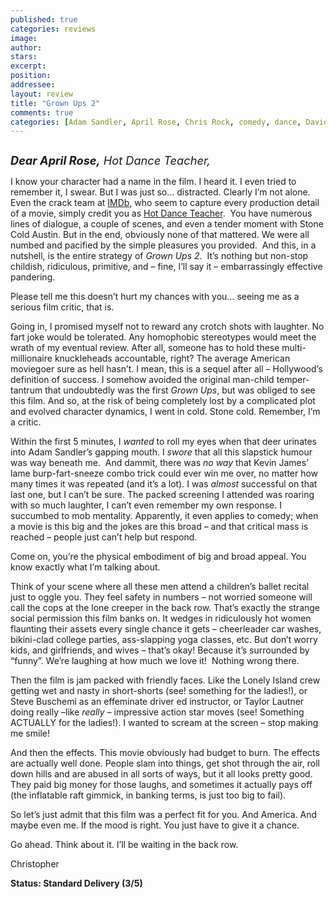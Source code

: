 ```yaml
---
published: true
categories: reviews
image:
author: 
stars: 
excerpt: 
position: 
addressee: 
layout: review
title: "Grown Ups 2"
comments: true
categories: [Adam Sandler, April Rose, Chris Rock, comedy, dance, David Spade, Grown Ups 2, hot, Kevin James, Letters, Sequel, Stone Cold Steve Austin, teacher]
---
```

<div><p><span class="full-image-block ssNonEditable"><span><a href="/letters/2013/7/12/grown-ups-2.html"><img src="http://static.squarespace.com/static/5005f6bcc4aa41161b33e89e/5329cf1fe4b07c068ebf74de/5329cf1fe4b07c068ebf7877/1373658288027/Grown%20Ups%202.jpg" alt="" /></a></span></span></p>
<p><em><span style="font-size:130%;"><strong>Dear April Rose,</strong> Hot Dance Teacher,</span></em></p>
<p>I know your character had a name in the film. I heard it. I even tried to remember it, I swear. But I was just so&hellip; distracted. Clearly I&rsquo;m not alone. Even the crack team at <a href="http://www.imdb.com">IMDb</a>, who seem to capture every production detail of a movie, simply credit you as <a href="http://www.imdb.com/name/nm2567554/?ref_=nv_sr_1">Hot Dance Teacher</a>.&nbsp; You have numerous lines of dialogue, a couple of scenes, and even a tender moment with Stone Cold Austin. But in the end, obviously none of that mattered. We were all numbed and pacified by the simple pleasures you provided.&nbsp; And this, in a nutshell, is the entire strategy of <em>Grown Ups 2</em>.&nbsp; It&rsquo;s nothing but non-stop childish, ridiculous, primitive, and &ndash; fine, I&rsquo;ll say it &ndash; embarrassingly effective pandering.</p>
<p>Please tell me this doesn&rsquo;t hurt my chances with you&hellip; seeing me as a serious film critic, that is.</p>
<p>Going in, I promised myself not to reward any crotch shots with laughter. No fart joke would be tolerated. Any homophobic stereotypes would meet the wrath of my eventual review. After all, someone has to hold these multi-millionaire knuckleheads accountable, right? The average American moviegoer sure as hell hasn&rsquo;t. I mean, this is a sequel after all &ndash; Hollywood&rsquo;s definition of success. I somehow avoided the original man-child temper-tantrum<em> </em>that undoubtedly was<em> </em>the first<em> Grown Ups</em>, but was obliged to see this film. And so, at the risk of being completely lost by a complicated plot and evolved character dynamics, I went in cold. Stone cold. Remember, I&rsquo;m a critic.</p>
<p>Within the first 5 minutes, I <em>wanted</em> to roll my eyes when that deer urinates into Adam Sandler&rsquo;s gapping mouth. I <em>swore</em> that all this slapstick humour was way beneath me. &nbsp;And dammit, there was <em>no way</em> that Kevin James&rsquo; lame burp-fart-sneeze combo trick could ever win me over, no matter how many times it was repeated (and it&rsquo;s a lot). I was <em>almost </em>successful on that last one, but I can&rsquo;t be sure. The packed screening I attended was roaring with so much laughter, I can&rsquo;t even remember my own response. I succumbed to mob mentality. Apparently, it even applies to comedy; when a movie is this big and the jokes are this broad &ndash; and that critical mass is reached &ndash; people just can&rsquo;t help but respond.</p>
<p>Come on, you&rsquo;re the physical embodiment of big and broad appeal. You know exactly what I&rsquo;m talking about.</p>
<p>Think of your scene where all these men attend a children&rsquo;s ballet recital just to oggle you. They feel safety in numbers &ndash; not worried someone will call the cops at the lone creeper in the back row. That&rsquo;s exactly the strange social permission this film banks on. It wedges in ridiculously hot women flaunting their assets every single chance it gets &ndash; cheerleader car washes, bikini-clad college parties, ass-slapping yoga classes, etc. But don&rsquo;t worry kids, and girlfriends, and wives &ndash; that&rsquo;s okay! Because it&rsquo;s surrounded by &ldquo;funny&rdquo;. We&rsquo;re laughing at how much we love it! &nbsp;Nothing wrong there.</p>
<p>Then the film is jam packed with friendly faces. Like the Lonely Island crew getting wet and nasty in short-shorts (see! something for the ladies!), or Steve Buschemi as an effeminate driver ed instructor, or Taylor Lautner doing really &ndash;like <em>really</em> &ndash; impressive action star moves (see! Something ACTUALLY for the ladies!). I wanted to scream at the screen &ndash; stop making me smile!</p>
<p>And then the effects. This movie obviously had budget to burn. The effects are actually well done. People slam into things, get shot through the air, roll down hills and are abused in all sorts of ways, but it all looks pretty good. They paid big money for those laughs, and sometimes it actually pays off (the inflatable raft gimmick, in banking terms, is just too big to fail).</p>
<p>So let&rsquo;s just admit that this film was a perfect fit for you. And America. And maybe even me. If the mood is right. You just have to give it a chance.</p>
<p>Go ahead. Think about it. I&rsquo;ll be waiting in the back row.&nbsp;</p>
<p>Christopher</p>
<p><strong>Status: Standard Delivery (3/5)</strong></p></div>
